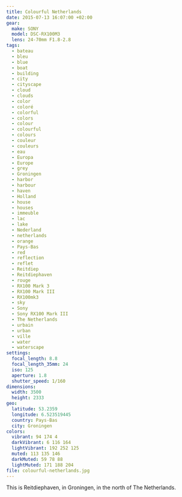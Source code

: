 ```yaml
---
title: Colourful Netherlands
date: 2015-07-13 16:07:00 +02:00
gear:
  make: SONY
  model: DSC-RX100M3
  lens: 24-70mm F1.8-2.8
tags:
  - bateau
  - bleu
  - blue
  - boat
  - building
  - city
  - cityscape
  - cloud
  - clouds
  - color
  - coloré
  - colorful
  - colors
  - colour
  - colourful
  - colours
  - couleur
  - couleurs
  - eau
  - Europa
  - Europe
  - grey
  - Groningen
  - harbor
  - harbour
  - haven
  - Holland
  - house
  - houses
  - immeuble
  - lac
  - lake
  - Nederland
  - netherlands
  - orange
  - Pays-Bas
  - red
  - reflection
  - reflet
  - Reitdiep
  - Reitdiephaven
  - rouge
  - RX100 Mark 3
  - RX100 Mark III
  - RX100mk3
  - sky
  - Sony
  - Sony RX100 Mark III
  - The Netherlands
  - urbain
  - urban
  - ville
  - water
  - waterscape
settings:
  focal_length: 8.8
  focal_length_35mm: 24
  iso: 125
  aperture: 1.8
  shutter_speed: 1/160
dimensions:
  width: 3500
  height: 2333
geo:
  latitude: 53.2359
  longitude: 6.523519445
  country: Pays-Bas
  city: Groningen
colors:
  vibrant: 94 174 4
  darkVibrant: 6 116 164
  lightVibrant: 192 252 125
  muted: 113 135 146
  darkMuted: 59 78 88
  lightMuted: 171 188 204
file: colourful-netherlands.jpg
---
```


This is Reitdiephaven, in Groningen, in the north of The Netherlands.
